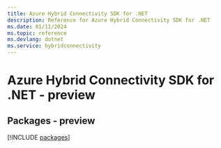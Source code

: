 ```yaml
---
title: Azure Hybrid Connectivity SDK for .NET
description: Reference for Azure Hybrid Connectivity SDK for .NET
ms.date: 01/11/2024
ms.topic: reference
ms.devlang: dotnet
ms.service: hybridconnectivity
---
```

# Azure Hybrid Connectivity SDK for .NET - preview
## Packages - preview
[!INCLUDE [packages](hybrid-connectivity-index.md)]
